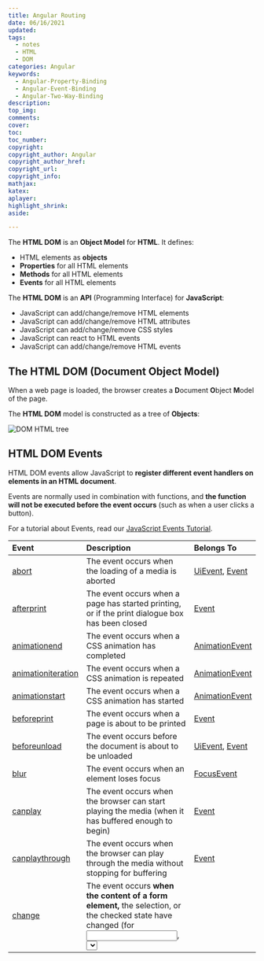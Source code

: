 ```yaml
---
title: Angular Routing
date: 06/16/2021
updated: 
tags: 
  - notes
  - HTML
  - DOM
categories: Angular
keywords: 
  - Angular-Property-Binding
  - Angular-Event-Binding
  - Angular-Two-Way-Binding
description: 
top_img: 
comments: 
cover: 
toc: 
toc_number: 
copyright:
copyright_author: Angular
copyright_author_href: 
copyright_url: 
copyright_info:
mathjax:
katex:
aplayer:
highlight_shrink:
aside:

---
```


The **HTML DOM** is an **Object Model** for **HTML**. It defines:

- HTML elements as **objects**
- **Properties** for all HTML elements
- **Methods** for all HTML elements
- **Events** for all HTML elements

The **HTML DOM** is an **API** (Programming Interface) for **JavaScript**:

- JavaScript can add/change/remove HTML elements
- JavaScript can add/change/remove HTML attributes
- JavaScript can add/change/remove CSS styles
- JavaScript can react to HTML events
- JavaScript can add/change/remove HTML events

## The HTML DOM (Document Object Model)

When a web page is loaded, the browser creates a **D**ocument **O**bject **M**odel of the page. 

The **HTML DOM** model is constructed as a tree of **Objects**:

![DOM HTML tree](https://www.w3schools.com/whatis/img_htmltree.gif)

## HTML DOM Events

HTML DOM events allow JavaScript to **register different event handlers on elements in an HTML document**.

Events are normally used in combination with functions, and **the function will not be executed before the event occurs** (such as when a user clicks a button).

For a tutorial about Events, read our [JavaScript Events Tutorial](https://www.w3schools.com/js/js_events.asp).

| Event                                                        | Description                                                  | Belongs To                                                   |
| :----------------------------------------------------------- | :----------------------------------------------------------- | :----------------------------------------------------------- |
| [abort](https://www.w3schools.com/jsref/event_onabort_media.asp) | The event occurs when the loading of a media is aborted      | [UiEvent](https://www.w3schools.com/jsref/obj_uievent.asp), [Event](https://www.w3schools.com/jsref/obj_event.asp) |
| [afterprint](https://www.w3schools.com/jsref/event_onafterprint.asp) | The event occurs when a page has started printing, or if the print dialogue box has been closed | [Event](https://www.w3schools.com/jsref/obj_event.asp)       |
| [animationend](https://www.w3schools.com/jsref/event_animationend.asp) | The event occurs when a CSS animation has completed          | [AnimationEvent](https://www.w3schools.com/jsref/obj_animationevent.asp) |
| [animationiteration](https://www.w3schools.com/jsref/event_animationiteration.asp) | The event occurs when a CSS animation is repeated            | [AnimationEvent](https://www.w3schools.com/jsref/obj_animationevent.asp) |
| [animationstart](https://www.w3schools.com/jsref/event_animationstart.asp) | The event occurs when a CSS animation has started            | [AnimationEvent](https://www.w3schools.com/jsref/obj_animationevent.asp) |
| [beforeprint](https://www.w3schools.com/jsref/event_onbeforeprint.asp) | The event occurs when a page is about to be printed          | [Event](https://www.w3schools.com/jsref/obj_event.asp)       |
| [beforeunload](https://www.w3schools.com/jsref/event_onbeforeunload.asp) | The event occurs before the document is about to be unloaded | [UiEvent](https://www.w3schools.com/jsref/obj_uievent.asp), [Event](https://www.w3schools.com/jsref/obj_event.asp) |
| [blur](https://www.w3schools.com/jsref/event_onblur.asp)     | The event occurs when an element loses focus                 | [FocusEvent](https://www.w3schools.com/jsref/obj_focusevent.asp) |
| [canplay](https://www.w3schools.com/jsref/event_oncanplay.asp) | The event occurs when the browser can start playing the media (when it has buffered enough to begin) | [Event](https://www.w3schools.com/jsref/obj_event.asp)       |
| [canplaythrough](https://www.w3schools.com/jsref/event_oncanplaythrough.asp) | The event occurs when the browser can play through the media without stopping for buffering | [Event](https://www.w3schools.com/jsref/obj_event.asp)       |
| [change](https://www.w3schools.com/jsref/event_onchange.asp) | The event occurs **when the content of a form element,** the selection, or the checked state have changed (for <input>, <select>, and <textarea>) | [Event](https://www.w3schools.com/jsref/obj_event.asp)       |
| [click](https://www.w3schools.com/jsref/event_onclick.asp)   | The event occurs when the **user clicks on an element**      | [MouseEvent](https://www.w3schools.com/jsref/obj_mouseevent.asp) |
| [contextmenu](https://www.w3schools.com/jsref/event_oncontextmenu.asp) | The event occurs when the user right-clicks on an element to open a context menu | [MouseEvent](https://www.w3schools.com/jsref/obj_mouseevent.asp) |
| [copy](https://www.w3schools.com/jsref/event_oncopy.asp)     | The event occurs when the user **copies the content of an element** | [ClipboardEvent](https://www.w3schools.com/jsref/obj_clipboardevent.asp) |
| [cut](https://www.w3schools.com/jsref/event_oncut.asp)       | The event occurs when the user cuts the content of an element | [ClipboardEvent](https://www.w3schools.com/jsref/obj_clipboardevent.asp) |
| [dblclick](https://www.w3schools.com/jsref/event_ondblclick.asp) | The event occurs when the user double-clicks on an element   | [MouseEvent](https://www.w3schools.com/jsref/obj_mouseevent.asp) |
| [drag](https://www.w3schools.com/jsref/event_ondrag.asp)     | The event occurs when an element is being dragged            | [DragEvent](https://www.w3schools.com/jsref/obj_dragevent.asp) |
| [dragend](https://www.w3schools.com/jsref/event_ondragend.asp) | The event occurs when the user has finished dragging an element | [DragEvent](https://www.w3schools.com/jsref/obj_dragevent.asp) |
| [dragenter](https://www.w3schools.com/jsref/event_ondragenter.asp) | The event occurs when the dragged element enters the drop target | [DragEvent](https://www.w3schools.com/jsref/obj_dragevent.asp) |
| [dragleave](https://www.w3schools.com/jsref/event_ondragleave.asp) | The event occurs when the dragged element leaves the drop target | [DragEvent](https://www.w3schools.com/jsref/obj_dragevent.asp) |
| [dragover](https://www.w3schools.com/jsref/event_ondragover.asp) | The event occurs when the dragged element is over the drop target | [DragEvent](https://www.w3schools.com/jsref/obj_dragevent.asp) |
| [dragstart](https://www.w3schools.com/jsref/event_ondragstart.asp) | The event occurs when the user starts to drag an element     | [DragEvent](https://www.w3schools.com/jsref/obj_dragevent.asp) |
| [drop](https://www.w3schools.com/jsref/event_ondrop.asp)     | The event occurs when the dragged element is dropped on the drop target | [DragEvent](https://www.w3schools.com/jsref/obj_dragevent.asp) |
| [durationchange](https://www.w3schools.com/jsref/event_ondurationchange.asp) | The event occurs when the duration of the media is changed   | [Event](https://www.w3schools.com/jsref/obj_event.asp)       |
| [ended](https://www.w3schools.com/jsref/event_onended.asp)   | The event occurs when the media has reach the end (useful for messages like "thanks for listening") | [Event](https://www.w3schools.com/jsref/obj_event.asp)       |
| [error](https://www.w3schools.com/jsref/event_onerror.asp)   | The event occurs when an error occurs while loading an external file | [ProgressEvent](https://www.w3schools.com/jsref/obj_progressevent.asp), [UiEvent](https://www.w3schools.com/jsref/obj_uievent.asp), [Event](https://www.w3schools.com/jsref/obj_event.asp) |
| [focus](https://www.w3schools.com/jsref/event_onfocus.asp)   | The event occurs when an element gets focus                  | [FocusEvent](https://www.w3schools.com/jsref/obj_focusevent.asp) |
| [focusin](https://www.w3schools.com/jsref/event_onfocusin.asp) | The event occurs when an element is about to get focus       | [FocusEvent](https://www.w3schools.com/jsref/obj_focusevent.asp) |
| [focusout](https://www.w3schools.com/jsref/event_onfocusout.asp) | The event occurs when an element is about to lose focus      | [FocusEvent](https://www.w3schools.com/jsref/obj_focusevent.asp) |
| [fullscreenchange](https://www.w3schools.com/jsref/event_fullscreenchange.asp) | The event occurs when an element is displayed in fullscreen mode | [Event](https://www.w3schools.com/jsref/obj_event.asp)       |
| [fullscreenerror](https://www.w3schools.com/jsref/event_fullscreenerror.asp) | The event occurs when an element can not be displayed in fullscreen mode | [Event](https://www.w3schools.com/jsref/obj_event.asp)       |
| [hashchange](https://www.w3schools.com/jsref/event_onhashchange.asp) | The event occurs when there has been changes to the anchor part of a URL | [HashChangeEvent](https://www.w3schools.com/jsref/obj_hashchangeevent.asp) |
| [input](https://www.w3schools.com/jsref/event_oninput.asp)   | The event occurs **when an element gets user input**         | [InputEvent](https://www.w3schools.com/jsref/obj_inputevent.asp), [Event](https://www.w3schools.com/jsref/obj_event.asp) |
| [invalid](https://www.w3schools.com/jsref/event_oninvalid.asp) | The event occurs **when an element is invalid**              | [Event](https://www.w3schools.com/jsref/obj_event.asp)       |
| [keydown](https://www.w3schools.com/jsref/event_onkeydown.asp) | The event occurs when the user is pressing a key             | [KeyboardEvent](https://www.w3schools.com/jsref/obj_keyboardevent.asp) |
| [keypress](https://www.w3schools.com/jsref/event_onkeypress.asp) | The event occurs when the user presses a key                 | [KeyboardEvent](https://www.w3schools.com/jsref/obj_keyboardevent.asp) |
| [keyup](https://www.w3schools.com/jsref/event_onkeyup.asp)   | The event occurs when the user releases a key                | [KeyboardEvent](https://www.w3schools.com/jsref/obj_keyboardevent.asp) |
| [load](https://www.w3schools.com/jsref/event_onload.asp)     | The event occurs when an object has loaded                   | [UiEvent](https://www.w3schools.com/jsref/obj_uievent.asp), [Event](https://www.w3schools.com/jsref/obj_event.asp) |
| [loadeddata](https://www.w3schools.com/jsref/event_onloadeddata.asp) | The event occurs when media data is loaded                   | [Event](https://www.w3schools.com/jsref/obj_event.asp)       |
| [loadedmetadata](https://www.w3schools.com/jsref/event_onloadedmetadata.asp) | The event occurs when meta data (like dimensions and duration) are loaded | [Event](https://www.w3schools.com/jsref/obj_event.asp)       |
| [loadstart](https://www.w3schools.com/jsref/event_onloadstart.asp) | The event occurs when the browser starts looking for the specified media | [ProgressEvent](https://www.w3schools.com/jsref/obj_progressevent.asp) |
| [message](https://www.w3schools.com/jsref/event_onmessage_sse.asp) | The event occurs when a message is received through the event source | [Event](https://www.w3schools.com/jsref/obj_event.asp)       |
| [mousedown](https://www.w3schools.com/jsref/event_onmousedown.asp) | The event occurs when the user presses a mouse button over an element | [MouseEvent](https://www.w3schools.com/jsref/obj_mouseevent.asp) |
| [mouseenter](https://www.w3schools.com/jsref/event_onmouseenter.asp) | The event occurs when the pointer is moved onto an element   | [MouseEvent](https://www.w3schools.com/jsref/obj_mouseevent.asp) |
| [mouseleave](https://www.w3schools.com/jsref/event_onmouseleave.asp) | The event occurs when the pointer is moved out of an element | [MouseEvent](https://www.w3schools.com/jsref/obj_mouseevent.asp) |
| [mousemove](https://www.w3schools.com/jsref/event_onmousemove.asp) | The event occurs when the pointer is moving while it is over an element | [MouseEvent](https://www.w3schools.com/jsref/obj_mouseevent.asp) |
| [mouseover](https://www.w3schools.com/jsref/event_onmouseover.asp) | The event occurs when the pointer is moved onto an element, or onto one of its children | [MouseEvent](https://www.w3schools.com/jsref/obj_mouseevent.asp) |
| [mouseout](https://www.w3schools.com/jsref/event_onmouseout.asp) | The event occurs when a user moves the mouse pointer out of an element, or out of one of its children | [MouseEvent](https://www.w3schools.com/jsref/obj_mouseevent.asp) |
| [mouseup](https://www.w3schools.com/jsref/event_onmouseup.asp) | The event occurs when a user releases a mouse button over an element | [MouseEvent](https://www.w3schools.com/jsref/obj_mouseevent.asp) |
| mousewheel                                                   | Deprecated. Use the [wheel](https://www.w3schools.com/jsref/event_onwheel.asp) event instead | [WheelEvent](https://www.w3schools.com/jsref/obj_wheelevent.asp) |
| [offline](https://www.w3schools.com/jsref/event_onoffline.asp) | The event occurs when the browser starts to work offline     | [Event](https://www.w3schools.com/jsref/obj_event.asp)       |
| [online](https://www.w3schools.com/jsref/event_ononline.asp) | The event occurs when the browser starts to work online      | [Event](https://www.w3schools.com/jsref/obj_event.asp)       |
| [open](https://www.w3schools.com/jsref/event_onopen_sse.asp) | The event occurs when a connection with the event source is opened | [Event](https://www.w3schools.com/jsref/obj_event.asp)       |
| [pagehide](https://www.w3schools.com/jsref/event_onpagehide.asp) | The event occurs when the user navigates away from a webpage | [PageTransitionEvent](https://www.w3schools.com/jsref/obj_pagetransitionevent.asp) |
| [pageshow](https://www.w3schools.com/jsref/event_onpageshow.asp) | The event occurs when the user navigates to a webpage        | [PageTransitionEvent](https://www.w3schools.com/jsref/obj_pagetransitionevent.asp) |
| [paste](https://www.w3schools.com/jsref/event_onpaste.asp)   | The event occurs when the user pastes some content in an element | [ClipboardEvent](https://www.w3schools.com/jsref/obj_clipboardevent.asp) |
| [pause](https://www.w3schools.com/jsref/event_onpause.asp)   | The event occurs when the media is paused either by the user or programmatically | [Event](https://www.w3schools.com/jsref/obj_event.asp)       |
| [play](https://www.w3schools.com/jsref/event_onplay.asp)     | The event occurs when the media has been started or is no longer paused | [Event](https://www.w3schools.com/jsref/obj_event.asp)       |
| [playing](https://www.w3schools.com/jsref/event_onplaying.asp) | The event occurs when the media is playing after having been paused or stopped for buffering | [Event](https://www.w3schools.com/jsref/obj_event.asp)       |
| popstate                                                     | The event occurs when the window's history changes           | [PopStateEvent](https://www.w3schools.com/jsref/obj_popstateevent.asp) |
| [progress](https://www.w3schools.com/jsref/event_onprogress.asp) | The event occurs when the browser is in the process of getting the media data (downloading the media) | [Event](https://www.w3schools.com/jsref/obj_event.asp)       |
| [ratechange](https://www.w3schools.com/jsref/event_onratechange.asp) | The event occurs when the playing speed of the media is changed | [Event](https://www.w3schools.com/jsref/obj_event.asp)       |
| [resize](https://www.w3schools.com/jsref/event_onresize.asp) | The event occurs when the document view is resized           | [UiEvent](https://www.w3schools.com/jsref/obj_uievent.asp), [Event](https://www.w3schools.com/jsref/obj_event.asp) |
| [reset](https://www.w3schools.com/jsref/event_onreset.asp)   | The event occurs when a form is reset                        | [Event](https://www.w3schools.com/jsref/obj_event.asp)       |
| [scroll](https://www.w3schools.com/jsref/event_onscroll.asp) | The event occurs when an element's scrollbar is being scrolled | [UiEvent](https://www.w3schools.com/jsref/obj_uievent.asp), [Event](https://www.w3schools.com/jsref/obj_event.asp) |
| [search](https://www.w3schools.com/jsref/event_onsearch.asp) | The event occurs when the user writes something in a search field (for <input="search">) | [Event](https://www.w3schools.com/jsref/obj_event.asp)       |
| [seeked](https://www.w3schools.com/jsref/event_onseeked.asp) | The event occurs when the user is finished moving/skipping to a new position in the media | [Event](https://www.w3schools.com/jsref/obj_event.asp)       |
| [seeking](https://www.w3schools.com/jsref/event_onseeking.asp) | The event occurs when the user starts moving/skipping to a new position in the media | [Event](https://www.w3schools.com/jsref/obj_event.asp)       |
| [select](https://www.w3schools.com/jsref/event_onselect.asp) | The event occurs after the user selects some text (for <input> and <textarea>) | [UiEvent](https://www.w3schools.com/jsref/obj_uievent.asp), [Event](https://www.w3schools.com/jsref/obj_event.asp) |
| [show](https://www.w3schools.com/jsref/event_onshow.asp)     | The event occurs when a <menu> element is shown as a context menu | [Event](https://www.w3schools.com/jsref/obj_event.asp)       |
| [stalled](https://www.w3schools.com/jsref/event_onstalled.asp) | The event occurs when the browser is trying to get media data, but data is not available | [Event](https://www.w3schools.com/jsref/obj_event.asp)       |
| storage                                                      | The event occurs when a Web Storage area is updated          | [StorageEvent](https://www.w3schools.com/jsref/obj_storageevent.asp) |
| [submit](https://www.w3schools.com/jsref/event_onsubmit.asp) | The event occurs when a form is submitted                    | [Event](https://www.w3schools.com/jsref/obj_event.asp)       |
| [suspend](https://www.w3schools.com/jsref/event_onsuspend.asp) | The event occurs when the browser is intentionally not getting media data | [Event](https://www.w3schools.com/jsref/obj_event.asp)       |
| [timeupdate](https://www.w3schools.com/jsref/event_ontimeupdate.asp) | The event occurs when the playing position has changed (like when the user fast forwards to a different point in the media) | [Event](https://www.w3schools.com/jsref/obj_event.asp)       |
| [toggle](https://www.w3schools.com/jsref/event_ontoggle.asp) | The event occurs when the user opens or closes the <details> element | [Event](https://www.w3schools.com/jsref/obj_event.asp)       |
| [touchcancel](https://www.w3schools.com/jsref/event_touchcancel.asp) | The event occurs when the touch is interrupted               | [TouchEvent](https://www.w3schools.com/jsref/obj_touchevent.asp) |
| [touchend](https://www.w3schools.com/jsref/event_touchend.asp) | The event occurs when a finger is removed from a touch screen | [TouchEvent](https://www.w3schools.com/jsref/obj_touchevent.asp) |
| [touchmove](https://www.w3schools.com/jsref/event_touchmove.asp) | The event occurs when a finger is dragged across the screen  | [TouchEvent](https://www.w3schools.com/jsref/obj_touchevent.asp) |
| [touchstart](https://www.w3schools.com/jsref/event_touchstart.asp) | The event occurs when a finger is placed on a touch screen   | [TouchEvent](https://www.w3schools.com/jsref/obj_touchevent.asp) |
| [transitionend](https://www.w3schools.com/jsref/event_transitionend.asp) | The event occurs when a CSS transition has completed         | [TransitionEvent](https://www.w3schools.com/jsref/obj_transitionevent.asp) |
| [unload](https://www.w3schools.com/jsref/event_onunload.asp) | The event occurs once a page has unloaded (for <body>)       | [UiEvent](https://www.w3schools.com/jsref/obj_uievent.asp), [Event](https://www.w3schools.com/jsref/obj_event.asp) |
| [volumechange](https://www.w3schools.com/jsref/event_onvolumechange.asp) | The event occurs when the volume of the media has changed (includes setting the volume to "mute") | [Event](https://www.w3schools.com/jsref/obj_event.asp)       |
| [waiting](https://www.w3schools.com/jsref/event_onwaiting.asp) | The event occurs when the media has paused but is expected to resume (like when the media pauses to buffer more data) | [Event](https://www.w3schools.com/jsref/obj_event.asp)       |
| [wheel](https://www.w3schools.com/jsref/event_onwheel.asp)   | The event occurs when the mouse wheel rolls up or down over an element | [WheelEvent](https://www.w3schools.com/jsref/obj_wheelevent.asp) |



## HTML DOM Event Properties and Methods

| Property/Method                                              | Description                                                  | Belongs To                                                   |
| :----------------------------------------------------------- | :----------------------------------------------------------- | :----------------------------------------------------------- |
| [altKey](https://www.w3schools.com/jsref/event_altkey.asp)   | Returns whether the "ALT" key was pressed when the mouse event was triggered | [MouseEvent](https://www.w3schools.com/jsref/obj_mouseevent.asp) |
| [altKey](https://www.w3schools.com/jsref/event_key_altkey.asp) | Returns whether the "ALT" key was pressed when the key event was triggered | [KeyboardEvent](https://www.w3schools.com/jsref/obj_keyboardevent.asp), [TouchEvent](https://www.w3schools.com/jsref/obj_touchevent.asp) |
| [animationName](https://www.w3schools.com/jsref/event_animation_animationName.asp) | Returns the name of the animation                            | [AnimationEvent](https://www.w3schools.com/jsref/obj_animationevent.asp) |
| [bubbles](https://www.w3schools.com/jsref/event_bubbles.asp) | Returns whether or not a specific event is a bubbling event  | [Event](https://www.w3schools.com/jsref/obj_event.asp)       |
| [button](https://www.w3schools.com/jsref/event_button.asp)   | Returns which mouse button was pressed when the mouse event was triggered | [MouseEvent](https://www.w3schools.com/jsref/obj_mouseevent.asp) |
| [buttons](https://www.w3schools.com/jsref/event_buttons.asp) | Returns which mouse buttons were pressed when the mouse event was triggered | [MouseEvent](https://www.w3schools.com/jsref/obj_mouseevent.asp) |
| [cancelable](https://www.w3schools.com/jsref/event_cancelable.asp) | Returns whether or not an event can have its default action prevented | [Event](https://www.w3schools.com/jsref/obj_event.asp)       |
| [charCode](https://www.w3schools.com/jsref/event_key_charcode.asp) | Returns the Unicode character code of the key that triggered the onkeypress event | [KeyboardEvent](https://www.w3schools.com/jsref/obj_keyboardevent.asp) |
| changeTouches                                                | Returns a list of all the touch objects whose state changed between the previous touch and this touch | [TouchEvent](https://www.w3schools.com/jsref/obj_touchevent.asp) |
| [clientX](https://www.w3schools.com/jsref/event_clientx.asp) | Returns the horizontal coordinate of the mouse pointer, relative to the current window, when the mouse event was triggered | [MouseEvent](https://www.w3schools.com/jsref/obj_mouseevent.asp), [TouchEvent](https://www.w3schools.com/jsref/obj_touchevent.asp) |
| [clientY](https://www.w3schools.com/jsref/event_clienty.asp) | Returns the vertical coordinate of the mouse pointer, relative to the current window, when the mouse event was triggered | [MouseEvent](https://www.w3schools.com/jsref/obj_mouseevent.asp), [TouchEvent](https://www.w3schools.com/jsref/obj_touchevent.asp) |
| clipboardData                                                | Returns an object containing the data affected by the clipboard operation | [ClipboardData](https://www.w3schools.com/jsref/obj_clipboardevent.asp) |
| [code](https://www.w3schools.com/jsref/event_key_code.asp)   | Returns the code of the key that triggered the event         | [KeyboardEvent](https://www.w3schools.com/jsref/obj_keyboardevent.asp) |
| composed                                                     | Returns whether the event is composed or not                 | [Event](https://www.w3schools.com/jsref/obj_event.asp)       |
| [createEvent()](https://www.w3schools.com/jsref/event_createevent.asp) | Creates a new event                                          | [Event](https://www.w3schools.com/jsref/obj_event.asp)       |
| [ctrlKey](https://www.w3schools.com/jsref/event_ctrlkey.asp) | Returns whether the "CTRL" key was pressed when the mouse event was triggered | [MouseEvent](https://www.w3schools.com/jsref/obj_mouseevent.asp) |
| [ctrlKey](https://www.w3schools.com/jsref/event_key_ctrlkey.asp) | Returns whether the "CTRL" key was pressed when the key event was triggered | [KeyboardEvent](https://www.w3schools.com/jsref/obj_keyboardevent.asp), [TouchEvent](https://www.w3schools.com/jsref/obj_touchevent.asp) |
| [currentTarget](https://www.w3schools.com/jsref/event_currenttarget.asp) | Returns the element whose event listeners triggered the event | [Event](https://www.w3schools.com/jsref/obj_event.asp)       |
| [data](https://www.w3schools.com/jsref/event_inputevent_data.asp) | Returns the inserted characters                              | [InputEvent](https://www.w3schools.com/jsref/obj_inputevent.asp) |
| dataTransfer                                                 | Returns an object containing the data being dragged/dropped, or inserted/deleted | [DragEvent](https://www.w3schools.com/jsref/obj_dragevent.asp), [InputEvent](https://www.w3schools.com/jsref/obj_inputevent.asp) |
| [defaultPrevented](https://www.w3schools.com/jsref/event_defaultprevented.asp) | Returns whether or not the preventDefault() method was called for the event | [Event](https://www.w3schools.com/jsref/obj_event.asp)       |
| [deltaX](https://www.w3schools.com/jsref/event_wheel_deltax.asp) | Returns the horizontal scroll amount of a mouse wheel (x-axis) | [WheelEvent](https://www.w3schools.com/jsref/obj_wheelevent.asp) |
| [deltaY](https://www.w3schools.com/jsref/event_wheel_deltay.asp) | Returns the vertical scroll amount of a mouse wheel (y-axis) | [WheelEvent](https://www.w3schools.com/jsref/obj_wheelevent.asp) |
| [deltaZ](https://www.w3schools.com/jsref/event_wheel_deltaz.asp) | Returns the scroll amount of a mouse wheel for the z-axis    | [WheelEvent](https://www.w3schools.com/jsref/obj_wheelevent.asp) |
| [deltaMode](https://www.w3schools.com/jsref/event_wheel_deltamode.asp) | Returns a number that represents the unit of measurements for delta values (pixels, lines or pages) | [WheelEvent](https://www.w3schools.com/jsref/obj_wheelevent.asp) |
| [detail](https://www.w3schools.com/jsref/event_detail.asp)   | Returns a number that indicates how many times the mouse was clicked | [UiEvent](https://www.w3schools.com/jsref/obj_uievent.asp)   |
| [elapsedTime](https://www.w3schools.com/jsref/event_animation_elapsedtime.asp) | Returns the number of seconds an animation has been running  | [AnimationEvent](https://www.w3schools.com/jsref/obj_animationevent.asp) |
| [elapsedTime](https://www.w3schools.com/jsref/event_transition_elapsedtime.asp) | Returns the number of seconds a transition has been running  |                                                              |
| [eventPhase](https://www.w3schools.com/jsref/event_eventphase.asp) | Returns which phase of the event flow is currently being evaluated | [Event](https://www.w3schools.com/jsref/obj_event.asp)       |
| getTargetRanges()                                            | Returns an array containing target ranges that will be affected by the insertion/deletion | [InputEvent](https://www.w3schools.com/jsref/obj_inputevent.asp) |
| [getModifierState()](https://www.w3schools.com/jsref/event_mouse_getmodifierstate.asp) | Returns an array containing target ranges that will be affected by the insertion/deletion | [MouseEvent](https://www.w3schools.com/jsref/obj_mouseevent.asp) |
| [inputType](https://www.w3schools.com/jsref/event_inputevent_inputtype.asp) | Returns the type of the change (i.e "inserting" or "deleting") | [InputEvent](https://www.w3schools.com/jsref/obj_inputevent.asp) |
| isComposing                                                  | Returns whether the state of the event is composing or not   | [InputEvent](https://www.w3schools.com/jsref/obj_inputevent.asp), [KeyboardEvent](https://www.w3schools.com/jsref/obj_keyboardevent.asp) |
| [isTrusted](https://www.w3schools.com/jsref/event_istrusted.asp) | Returns whether or not an event is trusted                   | [Event](https://www.w3schools.com/jsref/obj_event.asp)       |
| [key](https://www.w3schools.com/jsref/event_key_key.asp)     | Returns the key value of the key represented by the event    | [KeyboardEvent](https://www.w3schools.com/jsref/obj_keyboardevent.asp) |
| key                                                          | Returns the key of the changed storage item                  | [StorageEvent](https://www.w3schools.com/jsref/obj_storageevent.asp) |
| [keyCode](https://www.w3schools.com/jsref/event_key_keycode.asp) | Returns the Unicode character code of the key that triggered the onkeypress event, or the Unicode key code of the key that triggered the onkeydown or onkeyup event | [KeyboardEvent](https://www.w3schools.com/jsref/obj_keyboardevent.asp) |
| [location](https://www.w3schools.com/jsref/event_key_location.asp) | Returns the location of a key on the keyboard or device      | [KeyboardEvent](https://www.w3schools.com/jsref/obj_keyboardevent.asp) |
| lengthComputable                                             | Returns whether the length of the progress can be computable or not | [ProgressEvent](https://www.w3schools.com/jsref/obj_progressevent.asp) |
| loaded                                                       | Returns how much work has been loaded                        | [ProgressEvent](https://www.w3schools.com/jsref/obj_progressevent.asp) |
| [metaKey](https://www.w3schools.com/jsref/event_metakey.asp) | Returns whether the "META" key was pressed when an event was triggered | [MouseEvent](https://www.w3schools.com/jsref/obj_mouseevent.asp) |
| [metaKey](https://www.w3schools.com/jsref/event_key_metakey.asp) | Returns whether the "meta" key was pressed when the key event was triggered | [KeyboardEvent](https://www.w3schools.com/jsref/obj_keyboardevent.asp), [TouchEvent](https://www.w3schools.com/jsref/obj_touchevent.asp) |
| MovementX                                                    | Returns the horizontal coordinate of the mouse pointer relative to the position of the last mousemove event | [MouseEvent](https://www.w3schools.com/jsref/obj_mouseevent.asp) |
| MovementY                                                    | Returns the vertical coordinate of the mouse pointer relative to the position of the last mousemove event | [MouseEvent](https://www.w3schools.com/jsref/obj_mouseevent.asp) |
| newValue                                                     | Returns the new value of the changed storage item            | [StorageEvent](https://www.w3schools.com/jsref/obj_storageevent.asp) |
| [newURL](https://www.w3schools.com/jsref/event_hashchange_newurl.asp) | Returns the URL of the document, after the hash has been changed | [HasChangeEvent](https://www.w3schools.com/jsref/obj_hashchangeevent.asp) |
| offsetX                                                      | Returns the horizontal coordinate of the mouse pointer relative to the position of the edge of the target element | [MouseEvent](https://www.w3schools.com/jsref/obj_mouseevent.asp) |
| offsetY                                                      | Returns the vertical coordinate of the mouse pointer relative to the position of the edge of the target element | [MouseEvent](https://www.w3schools.com/jsref/obj_mouseevent.asp) |
| oldValue                                                     | Returns the old value of the changed storage item            | [StorageEvent](https://www.w3schools.com/jsref/obj_storageevent.asp) |
| [oldURL](https://www.w3schools.com/jsref/event_hashchange_oldurl.asp) | Returns the URL of the document, before the hash was changed | [HasChangeEvent](https://www.w3schools.com/jsref/obj_hashchangeevent.asp) |
| onemptied                                                    | The event occurs when something bad happens and the media file is suddenly unavailable (like unexpectedly disconnects) |                                                              |
| [pageX](https://www.w3schools.com/jsref/event_pagex.asp)     | Returns the horizontal coordinate of the mouse pointer, relative to the document, when the mouse event was triggered | [MouseEvent](https://www.w3schools.com/jsref/obj_mouseevent.asp) |
| [pageY](https://www.w3schools.com/jsref/event_pagey.asp)     | Returns the vertical coordinate of the mouse pointer, relative to the document, when the mouse event was triggered | [MouseEvent](https://www.w3schools.com/jsref/obj_mouseevent.asp) |
| [persisted](https://www.w3schools.com/jsref/event_pagetransition_persisted.asp) | Returns whether the webpage was cached by the browser        | [PageTransitionEvent](https://www.w3schools.com/jsref/obj_pagetransitionevent.asp) |
| [preventDefault()](https://www.w3schools.com/jsref/event_preventdefault.asp) | Cancels the event if it is cancelable, meaning that the default action that belongs to the event will not occur | [Event](https://www.w3schools.com/jsref/obj_event.asp)       |
| [propertyName](https://www.w3schools.com/jsref/event_transition_propertyName.asp) | Returns the name of the CSS property associated with the animation or transition | [AnimationEvent](https://www.w3schools.com/jsref/obj_animationevent.asp),[TransitionEvent](https://www.w3schools.com/jsref/obj_transitionevent.asp) |
| pseudoElement                                                | Returns the name of the pseudo-element of the animation or transition | [AnimationEvent](https://www.w3schools.com/jsref/obj_animationevent.asp),[TransitionEvent](https://www.w3schools.com/jsref/obj_transitionevent.asp) |
| region                                                       |                                                              | [MouseEvent](https://www.w3schools.com/jsref/obj_mouseevent.asp) |
| [relatedTarget](https://www.w3schools.com/jsref/event_relatedtarget.asp) | Returns the element related to the element that triggered the mouse event | [MouseEvent](https://www.w3schools.com/jsref/obj_mouseevent.asp) |
| [relatedTarget](https://www.w3schools.com/jsref/event_focus_relatedtarget.asp) | Returns the element related to the element that triggered the event | [FocusEvent](https://www.w3schools.com/jsref/obj_focusevent.asp) |
| repeat                                                       | Returns whether a key is being hold down repeatedly, or not  | [KeyboardEvent](https://www.w3schools.com/jsref/obj_keyboardevent.asp) |
| [screenX](https://www.w3schools.com/jsref/event_screenx.asp) | Returns the horizontal coordinate of the mouse pointer, relative to the screen, when an event was triggered | [MouseEvent](https://www.w3schools.com/jsref/obj_mouseevent.asp) |
| [screenY](https://www.w3schools.com/jsref/event_screeny.asp) | Returns the vertical coordinate of the mouse pointer, relative to the screen, when an event was triggered | [MouseEvent](https://www.w3schools.com/jsref/obj_mouseevent.asp) |
| [shiftKey](https://www.w3schools.com/jsref/event_shiftkey.asp) | Returns whether the "SHIFT" key was pressed when an event was triggered | [MouseEvent](https://www.w3schools.com/jsref/obj_mouseevent.asp) |
| [shiftKey](https://www.w3schools.com/jsref/event_key_shiftkey.asp) | Returns whether the "SHIFT" key was pressed when the key event was triggered | [KeyboardEvent](https://www.w3schools.com/jsref/obj_keyboardevent.asp), [TouchEvent](https://www.w3schools.com/jsref/obj_touchevent.asp) |
| state                                                        | Returns an object containing a copy of the history entries   | [PopStateEvent](https://www.w3schools.com/jsref/obj_popstateevent.asp) |
| [stopImmediatePropagation()](https://www.w3schools.com/jsref/event_stopimmediatepropagation.asp) | Prevents other listeners of the same event from being called | [Event](https://www.w3schools.com/jsref/obj_event.asp)       |
| [stopPropagation()](https://www.w3schools.com/jsref/event_stoppropagation.asp) | Prevents further propagation of an event during event flow   | [Event](https://www.w3schools.com/jsref/obj_event.asp)       |
| storageArea                                                  | Returns an object representing the affected storage object   | [StorageEvent](https://www.w3schools.com/jsref/obj_storageevent.asp) |
| [target](https://www.w3schools.com/jsref/event_target.asp)   | Returns the element that triggered the event                 | [Event](https://www.w3schools.com/jsref/obj_event.asp)       |
| [targetTouches](https://www.w3schools.com/jsref/event_touch_targettouches.asp) | Returns a list of all the touch objects that are in contact with the surface and where the touchstart event occured on the same target element as the current target element | [TouchEvent](https://www.w3schools.com/jsref/obj_touchevent.asp) |
| [timeStamp](https://www.w3schools.com/jsref/event_timestamp.asp) | Returns the time (in milliseconds relative to the epoch) at which the event was created | [Event](https://www.w3schools.com/jsref/obj_event.asp)       |
| total                                                        | Returns the total amount of work that will be loaded         | [ProgressEvent](https://www.w3schools.com/jsref/obj_progressevent.asp) |
| [touches](https://www.w3schools.com/jsref/event_touch_touches.asp) | Returns a list of all the touch objects that are currently in contact with the surface | [TouchEvent](https://www.w3schools.com/jsref/obj_touchevent.asp) |
| [transitionend](https://www.w3schools.com/jsref/event_transitionend.asp) | The event occurs when a CSS transition has completed         | [TransitionEvent](https://www.w3schools.com/jsref/obj_transitionevent.asp) |
| [type](https://www.w3schools.com/jsref/event_type.asp)       | Returns the name of the event                                | [Event](https://www.w3schools.com/jsref/obj_event.asp)       |
| url                                                          | Returns the URL of the changed item's document               | [StorageEvent](https://www.w3schools.com/jsref/obj_storageevent.asp) |
| [which](https://www.w3schools.com/jsref/event_which.asp)     | Returns which mouse button was pressed when the mouse event was triggered | [MouseEvent](https://www.w3schools.com/jsref/obj_mouseevent.asp) |
| [which](https://www.w3schools.com/jsref/event_key_which.asp) | Returns the Unicode character code of the key that triggered the onkeypress event, or the Unicode key code of the key that triggered the onkeydown or onkeyup event | [KeyboardEvent](https://www.w3schools.com/jsref/obj_keyboardevent.asp) |
| [view](https://www.w3schools.com/jsref/event_view.asp)       | Returns a reference to the Window object where the event occurred | [UiEvent](https://www.w3schools.com/jsref/obj_uievent.asp)   |
